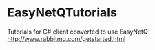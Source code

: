 # EasyNetQTutorials
Tutorials for C# client converted to use EasyNetQ http://www.rabbitmq.com/getstarted.html
